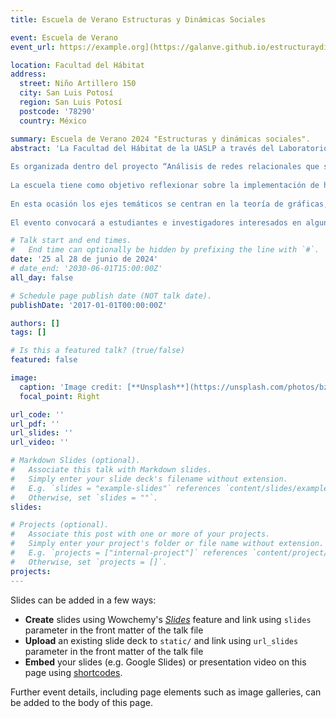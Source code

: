```yaml
---
title: Escuela de Verano Estructuras y Dinámicas Sociales 

event: Escuela de Verano 
event_url: https://example.org](https://galanve.github.io/estructuraydinamicasocial/

location: Facultad del Hábitat
address:
  street: Niño Artillero 150
  city: San Luis Potosí 
  region: San Luis Potosí 
  postcode: '78290'
  country: México

summary: Escuela de Verano 2024 "Estructuras y dinámicas sociales".
abstract: 'La Facultad del Hábitat de la UASLP a través del Laboratorio de Estructuras y Dinámicas Sociales, el Instituto de Física de la UASLP y el Instituto de Investigaciones en Matemáticas Aplicadas y en Sistemas de la UNAM, convocan a la Escuela de Verano “Estructuras y dinámicas sociales”, que se llevará a cabo en la ciudad de San Luis Potosí del 25 al 28 de junio de 2024.
 
Es organizada dentro del proyecto “Análisis de redes relacionales que subyacen a textos históricos: un enfoque desde la teoría de gráficas” (CF-2023-G-941), apoyado por la convocatoria Ciencia de Frontera 2023 del CONHACYT.
 
La escuela tiene como objetivo reflexionar sobre la implementación de herramientas computacionales a partir de la teoría de gráficas para el estudio de procesos históricos. Buscamos explorar nuevos caminos que nos permitan comprender la estructura y dinámica de las sociedades en diferentes momentos históricos, a partir de la reconstrucción de los entramados sociales, por medio del análisis de fuentes primarias desde las perspectivas y abordajes de la Ciencia de Datos, la Teoría de Gráficas, y de los enfoques de la historiografía contemporánea.
 
En esta ocasión los ejes temáticos se centran en la teoría de gráficas, procesamiento de lenguaje natural e historiografía. La dinámica del encuentro consiste en ofrecer talleres por la mañana, y conferencias por la tarde, cuya temática girará entorno a los ejes planteados.
 
El evento convocará a estudiantes e investigadores interesados en alguno de nuestros ejes. Se llevará a cabo de manera presencial y posiblemente transmitiremos las mesas de discusión en línea.'

# Talk start and end times.
#   End time can optionally be hidden by prefixing the line with `#`.
date: '25 al 28 de junio de 2024'
# date_end: '2030-06-01T15:00:00Z'
all_day: false

# Schedule page publish date (NOT talk date).
publishDate: '2017-01-01T00:00:00Z'

authors: []
tags: []

# Is this a featured talk? (true/false)
featured: false

image:
  caption: 'Image credit: [**Unsplash**](https://unsplash.com/photos/bzdhc5b3Bxs)'
  focal_point: Right

url_code: ''
url_pdf: ''
url_slides: ''
url_video: ''

# Markdown Slides (optional).
#   Associate this talk with Markdown slides.
#   Simply enter your slide deck's filename without extension.
#   E.g. `slides = "example-slides"` references `content/slides/example-slides.md`.
#   Otherwise, set `slides = ""`.
slides:

# Projects (optional).
#   Associate this post with one or more of your projects.
#   Simply enter your project's folder or file name without extension.
#   E.g. `projects = ["internal-project"]` references `content/project/deep-learning/index.md`.
#   Otherwise, set `projects = []`.
projects:
---
```


Slides can be added in a few ways:

- **Create** slides using Wowchemy's [_Slides_](https://docs.hugoblox.com/managing-content/#create-slides) feature and link using `slides` parameter in the front matter of the talk file
- **Upload** an existing slide deck to `static/` and link using `url_slides` parameter in the front matter of the talk file
- **Embed** your slides (e.g. Google Slides) or presentation video on this page using [shortcodes](https://docs.hugoblox.com/writing-markdown-latex/).

Further event details, including page elements such as image galleries, can be added to the body of this page.
